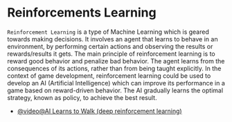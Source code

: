 # Reinforcements Learning

`Reinforcement Learning` is a type of Machine Learning which is geared towards making decisions. It involves an agent that learns to behave in an environment, by performing certain actions and observing the results or rewards/results it gets. The main principle of reinforcement learning is to reward good behavior and penalize bad behavior. The agent learns from the consequences of its actions, rather than from being taught explicitly. In the context of game development, reinforcement learning could be used to develop an AI (Artificial Intelligence) which can improve its performance in a game based on reward-driven behavior. The AI gradually learns the optimal strategy, known as policy, to achieve the best result.

- [@video@AI Learns to Walk (deep reinforcement learning)](https://m.youtube.com/watch?v=L_4BPjLBF4E)